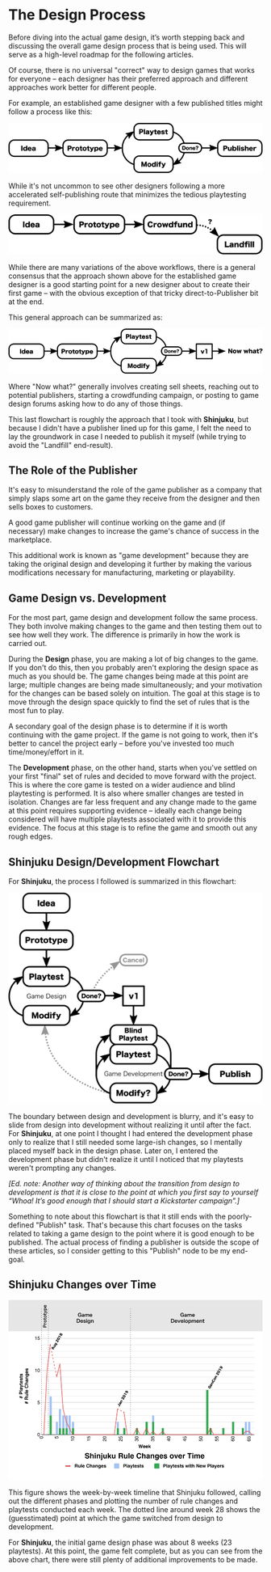 # The Design Process

Before diving into the actual game design, it’s worth stepping back and discussing the overall game design process that is being used. This will serve as a high-level roadmap for the following articles.

Of course, there is no universal "correct" way to design games that works for everyone – each designer has their preferred approach and different approaches work better for different people.

For example, an established game designer with a few published titles might follow a process like this:

<img src="images/design-flow-pro.png" />

While it's not uncommon to see other designers following a more accelerated self-publishing route that minimizes the tedious playtesting requirement.

<img src="images/design-flow-quick.png" />

While there are many variations of the above workflows, there is a general consensus that the approach shown above for the established game designer is a good starting point for a new designer about to create their first game – with the obvious exception of that tricky direct-to-Publisher bit at the end.

This general approach can be summarized as:

<img src="images/design-flow-common.png" />

Where "Now what?" generally involves creating sell sheets, reaching out to potential publishers, starting a crowdfunding campaign, or posting to game design forums asking how to do any of those things.

This last flowchart is roughly the approach that I took with **Shinjuku**, but because I didn't have a publisher lined up for this game, I felt the need to lay the groundwork in case I needed to publish it myself (while trying to avoid the "Landfill" end-result).

## The Role of the Publisher

It's easy to misunderstand the role of the game publisher as a company that simply slaps some art on the game they receive from the designer and then sells boxes to customers.

A good game publisher will continue working on the game and (if necessary) make changes to increase the game's chance of success in the marketplace.

This additional work is known as "game development" because they are taking the original design and developing it further by making the various modifications necessary for manufacturing, marketing or playability.

## Game Design vs. Development

For the most part, game design and development follow the same process. They both involve making changes to the game and then testing them out to see how well they work. The difference is primarily in how the work is carried out.

During the **Design** phase, you are making a lot of big changes to the game. If you don't do this, then you probably aren't exploring the design space as much as you should be. The game changes being made at this point are large; multiple changes are being made simultaneously; and your motivation for the changes can be based solely on intuition. The goal at this stage is to move through the design space quickly to find the set of rules that is the most fun to play.

A secondary goal of the design phase is to determine if it is worth continuing with the game project. If the game is not going to work, then it's better to cancel the project early – before you've invested too much time/money/effort in it.

The **Development** phase, on the other hand, starts when you've settled on your first "final" set of rules and decided to move forward with the project. This is where the core game is tested on a wider audience and blind playtesting is performed. It is also where smaller changes are tested in isolation. Changes are far less frequent and any change made to the game at this point requires supporting evidence – ideally each change being considered will have multiple playtests associated with it to provide this evidence. The focus at this stage is to refine the game and smooth out any rough edges.

## Shinjuku Design/Development Flowchart

For **Shinjuku**, the process I followed is summarized in this flowchart:

<img src="images/design-flow-shinjuku.png" />

The boundary between design and development is blurry, and it's easy to slide from design into development without realizing it until after the fact. For **Shinjuku**, at one point I thought I had entered the development phase only to realize that I still needed some large-ish changes, so I mentally placed myself back in the design phase. Later on, I entered the development phase but didn't realize it until I noticed that my playtests weren't prompting any changes.

_[Ed. note: Another way of thinking about the transition from design to development is that it is close to the point at which you first say to yourself “Whoa! It’s good enough that I should start a Kickstarter campaign”.]_

Something to note about this flowchart is that it still ends with the poorly-defined "Publish" task. That's because this chart focuses on the tasks related to taking a game design to the point where it is good enough to be published. The actual process of finding a publisher is outside the scope of these articles, so I consider getting to this "Publish" node to be my end-goal.

## Shinjuku Changes over Time

<img src="images/changes-v-time.png" />

This figure shows the week-by-week timeline that Shinjuku followed, calling out the different phases and plotting the number of rule changes and playtests conducted each week. The dotted line around week 28 shows the (guesstimated) point at which the game switched from design to development.
 
For **Shinjuku**, the initial game design phase was about 8 weeks (23 playtests). At this point, the game felt complete, but as you can see from the above chart, there were still plenty of additional improvements to be made.
